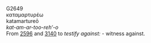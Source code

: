 <body>
  <p>G2649<br>  καταμαρτυρέω  <br> katamartureō  <br><i>kat-am-ar-too-reh‘-o </i><br>From <a href="g2596.htm">2596</a> and <a href="g3140.htm">3140</a>  to <i>testify</i> <i>against:</i> - witness against.<br></p>
 </body>